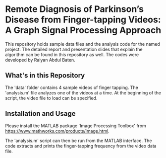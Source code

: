 # Remote Diagnosis of Parkinson’s Disease from Finger-tapping Videos: A Graph Signal Processing Approach

This repository holds sample data files and the analysis code for the named project. The detailed report and presentation slides that explain the algorithm can be found in this repository as well. The codes were developed by Raiyan Abdul Baten.

## What's in this Repository
The 'data' folder contains 4 sample videos of finger tapping. The 'analysis.m' file analyzes one of the videos at a time. At the beginning of the script, the video file to load can be specified.

## Installation and Usage

Please install the MATLAB package 'Image Processing Toolbox' from https://www.mathworks.com/products/image.html.

The 'analysis.m' script can then be run from the MATLAB interface. The code extracts and prints the finger-tapping frequency from the video data file. 


